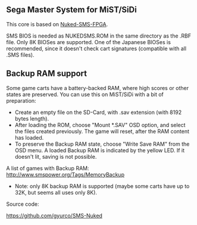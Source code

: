 Sega Master System for MiST/SiDi
--------------------------------

This core is based on [Nuked-SMS-FPGA](https://github.com/nukeykt/Nuked-SMS-FPGA).

SMS BIOS is needed as NUKEDSMS.ROM in the same directory as the .RBF file. Only
8K BIOSes are supported. One of the Japanese BIOSes is recommended, since it doesn't
check cart signatures (compatible with all .SMS files).

Backup RAM support
------------------

Some game carts have a battery-backed RAM, where high scores or other states
are preserved. You can use this on MiST/SiDi with a bit of preparation:

- Create an empty file on the SD-Card, with .sav extension (with 8192 bytes length).
- After loading the ROM, choose "Mount *.SAV" OSD option, and select the
  files created previously. The game will reset, after the RAM content has loaded.
- To preserve the Backup RAM state, choose "Write Save RAM" from the OSD menu.
  A loaded Backup RAM is indicated by the yellow LED. If it doesn't lit, saving is not
  possible.

A list of games with Backup RAM: http://www.smspower.org/Tags/MemoryBackup

* Note: only 8K backup RAM is supported (maybe some carts have up to 32K, but
  seems all uses only 8K).


Source code:

https://github.com/gyurco/SMS-Nuked